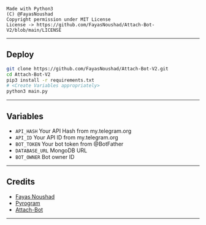 ```
Made with Python3
(C) @FayasNoushad
Copyright permission under MIT License
License -> https://github.com/FayasNoushad/Attach-Bot-V2/blob/main/LICENSE
```

---

## Deploy 

```sh
git clone https://github.com/FayasNoushad/Attach-Bot-V2.git
cd Attach-Bot-V2
pip3 install -r requirements.txt
# <Create Variables appropriately>
python3 main.py
```

---

## Variables

- `API_HASH` Your API Hash from my.telegram.org
- `API_ID` Your API ID from my.telegram.org
- `BOT_TOKEN` Your bot token from @BotFather
- `DATABASE_URL` MongoDB URL
- `BOT_OWNER` Bot owner ID

---

## Credits

- [Fayas Noushad](https://github.com/FayasNoushad)
- [Pyrogram](https://github.com/pyrogram/pyrogram)
- [Attach-Bot](https://github.com/FayasNoushad/Attach-Bot)

---
